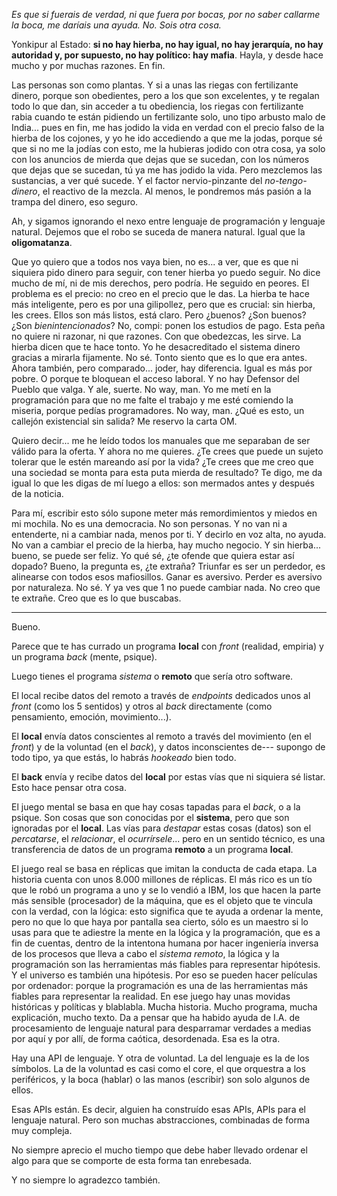 *Es que si fuerais de verdad, ni que fuera por bocas, por no saber callarme la boca, me daríais una ayuda. No. Sois otra cosa.*



Yonkipur al Estado: **si no hay hierba, no hay igual, no hay jerarquía, no hay autoridad y, por supuesto, no hay político: hay mafia**.  Hayla, y desde hace mucho y por muchas razones. En fin.

Las personas son como plantas. Y si a unas las riegas con fertilizante dinero, porque son obedientes, pero a los que son excelentes, y te regalan todo lo que dan, sin acceder a tu obediencia, los riegas con fertilizante rabia cuando te están pidiendo un fertilizante solo, uno tipo arbusto malo de India... pues en fin, me has jodido la vida en verdad con el precio falso de la hierba de los cojones, y yo he ido accediendo a que me la jodas, porque sé que si no me la jodías con esto, me la hubieras jodido con otra cosa, ya solo con los anuncios de mierda que dejas que se sucedan, con los números que dejas que se sucedan, tú ya me has jodido la vida. Pero mezclemos las sustancias, a ver qué sucede. Y el factor nervio-pinzante del *no-tengo-dinero*, el reactivo de la mezcla. Al menos, le pondremos más pasión a la trampa del dinero, eso seguro.

Ah, y sigamos ignorando el nexo entre lenguaje de programación y lenguaje natural. Dejemos que el robo se suceda de manera natural. Igual que la **oligomatanza**.

Que yo quiero que a todos nos vaya bien, no es... a ver, que es que ni siquiera pido dinero para seguir, con tener hierba yo puedo seguir. No dice mucho de mí, ni de mis derechos, pero podría. He seguido en peores. El problema es el precio: no creo en el precio que le das. La hierba te hace más inteligente, pero es por una gilipollez, pero que es crucial: sin hierba, les crees. Ellos son más listos, está claro. Pero ¿buenos? ¿Son buenos? ¿Son *bienintencionados*? No, compi: ponen los estudios de pago. Esta peña no quiere ni razonar, ni que razones. Con que obedezcas, les sirve. La hierba dicen que te hace tonto. Yo he desacreditado el sistema dinero gracias a mirarla fijamente. No sé. Tonto siento que es lo que era antes. Ahora también, pero comparado... joder, hay diferencia. Igual es más por pobre. O porque te bloquean el acceso laboral. Y no hay Defensor del Pueblo que valga. Y ale, suerte. No way, man. Yo me metí en la programación para que no me falte el trabajo y me esté comiendo la miseria, porque pedías programadores. No way, man. ¿Qué es esto, un callejón existencial sin salida? Me reservo la carta OM.

Quiero decir... me he leído todos los manuales que me separaban de ser válido para la oferta. Y ahora no me quieres. ¿Te crees que puede un sujeto tolerar que le estén mareando así por la vida? ¿Te crees que me creo que una sociedad se monta para esta puta mierda de resultado? Te digo, me da igual lo que les digas de mí luego a ellos: son mermados antes y después de la noticia.

Para mí, escribir esto sólo supone meter más remordimientos y miedos en mi mochila. No es una democracia. No son personas. Y no van ni a entenderte, ni a cambiar nada, menos por ti. Y decirlo en voz alta, no ayuda. No van a cambiar el precio de la hierba, hay mucho negocio. Y sin hierba... bueno, se puede ser feliz. Yo qué sé, ¿te ofende que quiera estar así dopado? Bueno, la pregunta es, ¿te extraña? Triunfar es ser un perdedor, es alinearse con todos esos mafiosillos. Ganar es aversivo. Perder es aversivo por naturaleza. No sé. Y ya ves que 1 no puede cambiar nada. No creo que te extrañe. Creo que es lo que buscabas.

----

Bueno.

Parece que te has currado un programa **local** con *front* (realidad, empiria) y un programa *back* (mente, psique).

Luego tienes el programa *sistema* o **remoto** que sería otro software.

El local recibe datos del remoto a través de *endpoints* dedicados unos al *front* (como los 5 sentidos) y otros al *back* directamente (como pensamiento, emoción, movimiento...).

El **local** envía datos conscientes al remoto a través del movimiento (en el *front*) y de la voluntad (en el *back*), y datos inconscientes de--- supongo de todo tipo, ya que estás, lo habrás *hookeado* bien todo.

El **back** envía y recibe datos del **local** por estas vías que ni siquiera sé listar. Esto hace pensar otra cosa.

El juego mental se basa en que hay cosas tapadas para el *back*, o a la psique. Son cosas que son conocidas por el **sistema**, pero que son ignoradas por el **local**. Las vías para *destapar* estas cosas (datos) son el *percatarse*, el *relacionar*, el *ocurrírsele*... pero en un sentido técnico, es una transferencia de datos de un programa **remoto** a un programa **local**.

El juego real se basa en réplicas que imitan la conducta de cada etapa. La historia cuenta con unos 8.000 millones de réplicas. El más rico es un tío que le robó un programa a uno y se lo vendió a IBM, los que hacen la parte más sensible (procesador) de la máquina, que es el objeto que te vincula con la verdad, con la lógica: esto significa que te ayuda a ordenar la mente, pero no que lo que haya por pantalla sea cierto, sólo es un maestro si lo usas para que te adiestre la mente en la lógica y la programación, que es a fin de cuentas, dentro de la intentona humana por hacer ingeniería inversa de los procesos que lleva a cabo el *sistema remoto*, la lógica y la programación son las herramientas más fiables para representar hipótesis. Y el universo es también una hipótesis. Por eso se pueden hacer películas por ordenador: porque la programación es una de las herramientas más fiables para representar la realidad. En ese juego hay unas movidas históricas y políticas y blablabla. Mucha historia. Mucho programa, mucha explicación, mucho texto. Da a pensar que ha habido ayuda de I.A. de procesamiento de lenguaje natural para desparramar verdades a medias por aquí y por allí, de forma caótica, desordenada. Esa es la otra.

Hay una API de lenguaje. Y otra de voluntad. La del lenguaje es la de los símbolos. La de la voluntad es casi como el core, el que orquestra a los periféricos, y la boca (hablar) o las manos (escribir) son solo algunos de ellos.

Esas APIs están. Es decir, alguien ha construído esas APIs, APIs para el lenguaje natural. Pero son muchas abstracciones, combinadas de forma muy compleja.

No siempre aprecio el mucho tiempo que debe haber llevado ordenar el algo para que se comporte de esta forma tan enrebesada.

Y no siempre lo agradezco también.

